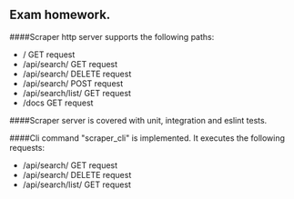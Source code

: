 ## Exam homework.

####Scraper http server supports the following paths:
- / GET request
- /api/search/ GET request
- /api/search/ DELETE request
- /api/search/ POST request
- /api/search/list/ GET request
- /docs GET request

####Scraper server is covered with unit, integration and eslint tests.

####Cli command "scraper_cli" is implemented. It executes the following requests:
- /api/search/ GET request
- /api/search/ DELETE request
- /api/search/list/ GET request
